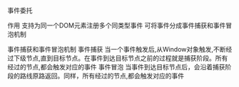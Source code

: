 事件委托
 
作用
支持为同一个DOM元素注册多个同类型事件
可将事件分成事件捕获和事件冒泡机制

事件捕获和事件冒泡机制
事件捕获
当一个事件触发后,从Window对象触发,不断经过下级节点,直到目标节点。在事件到达目标节点之前的过程就是捕获阶段。所有经过的节点,都会触发对应的事件
事件冒泡
当事件到达目标节点后，会沿着捕获阶段的路线原路返回。同样，所有经过的节点,都会触发对应的事件
